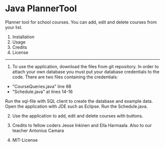 # Java PlannerTool
Planner tool for school courses.
You can add, edit and delete courses from your list.

1. Installation
2. Usage
3. Credits 
4. License

-----------------------------------------------------------------------------------------------------------------------------------
1. To use the application, download the files from git repository. 
In order to attach your own database you must put your database credentials to the code. There are two files containing the credentials:
- "CourseQueries.java" line 88
- "Schedule.java" at lines 14-16

Run the sql-file with SQL client to create the database and example data. Open the application with JDE such as Eclipse. Run the Schedule.java.

2. Use the application to add, edit and delete courses with buttons.

3. Credits to fellow coders Jesse Inkinen and Ella Harmaala. Also to our teacher Antonius Camara

4. MIT-License

